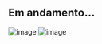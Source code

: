 ## Em andamento...

![image](https://github.com/user-attachments/assets/c70a196f-9d9c-4d13-a823-25630fafdbfc) 
![image](https://github.com/user-attachments/assets/48cbb1f4-1b93-4ae2-9e1d-078b431be3ea) 
